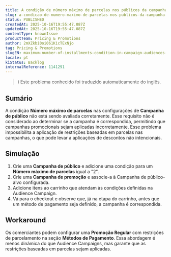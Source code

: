 ```yaml
---
title: A condição de número máximo de parcelas nos públicos da campanha não é avaliada corretamente
slug: a-condicao-de-numero-maximo-de-parcelas-nos-publicos-da-campanha-nao-e-avaliada-corretamente
status: PUBLISHED
createdAt: 2025-10-16T19:55:47.087Z
updatedAt: 2025-10-16T19:55:47.087Z
contentType: knownIssue
productTeam: Pricing & Promotions
author: 2mXZkbi0oi061KicTExNjo
tag: Pricing & Promotions
slugEN: maximum-number-of-installments-condition-in-campaign-audiences-is-not-evaluated-correctly
locale: pt
kiStatus: Backlog
internalReference: 1141291
---
```


>ℹ️ Este problema conhecido foi traduzido automaticamente do inglês.

## Sumário


A condição **Número máximo de parcelas** nas configurações de **Campanha de público** não está sendo avaliada corretamente. Esse requisito não é considerado ao determinar se a campanha é correspondida, permitindo que campanhas promocionais sejam aplicadas incorretamente. Esse problema impossibilita a aplicação de restrições baseadas em parcelas nas campanhas, o que pode levar a aplicações de descontos não intencionais.
## Simulação



1. Crie uma **Campanha de público** e adicione uma condição para um **Número máximo de parcelas** igual a "2".
2. Crie uma **Campanha de promoção** e associe-a à Campanha de público-alvo configurada.
3. Adicione itens ao carrinho que atendam às condições definidas na Audience Campaign.
4. Vá para o checkout e observe que, já na etapa do carrinho, antes que um método de pagamento seja definido, a campanha é correspondida.


## Workaround


Os comerciantes podem configurar uma **Promoção Regular** com restrições de parcelamento na seção **Métodos de Pagamento**. Essa abordagem é menos dinâmica do que Audience Campaigns, mas garante que as restrições baseadas em parcelas sejam aplicadas.


